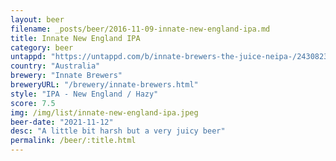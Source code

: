 ```yaml
---
layout: beer
filename: _posts/beer/2016-11-09-innate-new-england-ipa.md
title: Innate New England IPA
category: beer
untappd: "https://untappd.com/b/innate-brewers-the-juice-neipa-/2430823"
country: "Australia"
brewery: "Innate Brewers"
breweryURL: "/brewery/innate-brewers.html"
style: "IPA - New England / Hazy"
score: 7.5
img: /img/list/innate-new-england-ipa.jpeg
beer-date: "2021-11-12"
desc: "A little bit harsh but a very juicy beer"
permalink: /beer/:title.html
---
```

